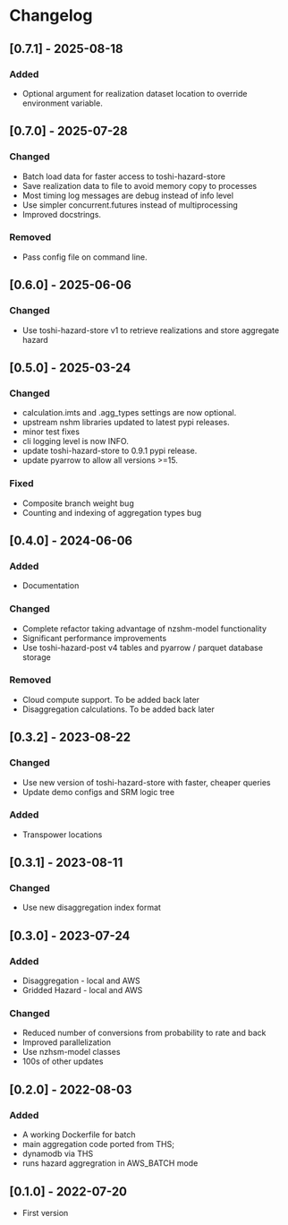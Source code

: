# Changelog

## [0.7.1] - 2025-08-18
### Added
 - Optional argument for realization dataset location to override environment variable.

## [0.7.0] - 2025-07-28

### Changed
- Batch load data for faster access to toshi-hazard-store
- Save realization data to file to avoid memory copy to processes
- Most timing log messages are debug instead of info level
- Use simpler concurrent.futures instead of multiprocessing
- Improved docstrings.

### Removed
- Pass config file on command line.

## [0.6.0] - 2025-06-06

### Changed
 - Use toshi-hazard-store v1 to retrieve realizations and store aggregate hazard

## [0.5.0] - 2025-03-24

### Changed
  - calculation.imts and .agg_types settings are now optional.
  - upstream nshm libraries updated to latest pypi releases.
  - minor test fixes
  - cli logging level is now INFO.
  - update toshi-hazard-store to 0.9.1 pypi release.
  - update pyarrow to allow all versions >=15.
  
### Fixed
 - Composite branch weight bug
 - Counting and indexing of aggregation types bug

## [0.4.0] - 2024-06-06

### Added
 - Documentation

### Changed
 - Complete refactor taking advantage of nzshm-model functionality
 - Significant performance improvements
 - Use toshi-hazard-post v4 tables and pyarrow / parquet database storage

### Removed
 - Cloud compute support. To be added back later
 - Disaggregation calculations. To be added back later


## [0.3.2] - 2023-08-22

### Changed
 - Use new version of toshi-hazard-store with faster, cheaper queries
 - Update demo configs and SRM logic tree

### Added
 - Transpower locations

## [0.3.1] - 2023-08-11

### Changed
 - Use new disaggregation index format
## [0.3.0] - 2023-07-24

### Added
 - Disaggregation - local and AWS
 - Gridded Hazard - local and AWS

### Changed
 - Reduced number of conversions from probability to rate and back
 - Improved parallelization
 - Use nzhsm-model classes
 - 100s of other updates
## [0.2.0] - 2022-08-03

### Added
 - A working Dockerfile for batch
 - main aggregation code ported from THS;
 - dynamodb via THS
 - runs hazard aggregration in AWS_BATCH mode

## [0.1.0] - 2022-07-20

- First version
